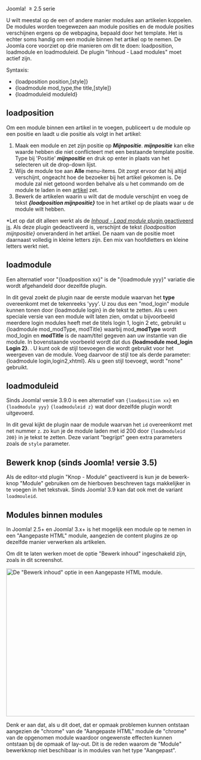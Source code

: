 <!-- Filename: How_do_you_put_a_module_inside_an_article%3F / Display title: Hoe zet u een module in een artikel? -->

Joomla!  <span class="small">≥ </span>2.5 serie

U wilt meestal op de een of andere manier modules aan artikelen
koppelen. De modules worden toegewezen aan module posities en de module
posities verschijnen ergens op de webpagina, bepaald door het template.
Het is echter soms handig om een module binnen het artikel op te nemen.
De Joomla core voorziet op drie manieren om dit te doen: loadposition,
loadmodule en loadmoduleid. De plugin "Inhoud - Laad modules" moet
actief zijn.

Syntaxis:

- {loadposition position,\[style\]}
- {loadmodule mod_type,the title,\[style\]}
- {loadmoduleid moduleId}

## loadposition

Om een module binnen een artikel in te voegen, publiceert u de module op
een positie en laadt u die positie als volgt in het artikel:

1.  Maak een module en zet zijn positie op ***Mijnpositie***.
    ***mijnpositie*** kan elke waarde hebben die niet conflicteert met
    een bestaande template positie. Type bij 'Positie' ***mijnpositie***
    en druk op enter in plaats van het selecteren uit de drop-down
    lijst.
2.  Wijs de module toe aan **Alle** menu-items. Dit zorgt ervoor dat hij
    altijd verschijnt, ongeacht hoe de bezoeker bij het artikel gekomen
    is. De module zal niet getoond worden behalve als u het commando om
    de module te laden in een
    [artikel](https://docs.joomla.org/article "Special:MyLanguage/article")
    zet.
3.  Bewerk de artikelen waarin u wilt dat de module verschijnt en voeg
    de tekst ***{loadposition mijnpositie}*** toe in het artikel op de
    plaats waar u de module wilt hebben.

\*Let op dat dit alleen werkt als de [*Inhoud - Laad module* plugin
geactiveerd
is](https://docs.joomla.org/Help25:Extensions_Plugin_Manager_Edit#Content_-_Load_Modules "Special:MyLanguage/Help25:Extensions Plugin Manager Edit").
Als deze plugin gedeactiveerd is, verschijnt de tekst *{loadposition
mijnpositie}* onveranderd in het artikel. De naam van de positie moet
daarnaast volledig in kleine letters zijn. Een mix van hoofdletters en
kleine letters werkt niet.

## loadmodule

Een alternatief voor "{loadposition xx}" is de "{loadmodule yyy}"
variatie die wordt afgehandeld door dezelfde plugin.

In dit geval zoekt de plugin naar de eerste module waarvan het **type**
overeenkomt met de tekenreeks 'yyy'. U zou dus een "mod_login" module
kunnen tonen door {loadmodule login} in de tekst te zetten. Als u een
speciale versie van een module wilt laten zien, omdat u bijvoorbeeld
meerdere login modules heeft met de titels login 1, login 2 etc,
gebruikt u {loadmodule mod_modType, modTitle} waarbij mod\_**modType**
wordt mod_login en **modTitle** is de naam/titel gegeven aan uw
instantie van die module. In bovenstaande voorbeeld wordt dat dus
**{loadmodule mod_login Login 2}**. . U kunt ook de stijl toevoegen die
wordt gebruikt voor het weergeven van de module. Voeg daarvoor de stijl
toe als derde parameter: {loadmodule login,login2,xhtml}. Als u geen
stijl toevoegt, wordt "none" gebruikt.

## loadmoduleid

Sinds Joomla! versie 3.9.0 is een alternatief van `{loadposition xx}` en
`{loadmodule yyy}` `{loadmoduleid z}` wat door dezelfde plugin wordt
uitgevoerd.

In dit geval kijkt de plugin naar de module waarvan het `id` overeenkomt
met net nummer `z`. zo kun je de module laden met id 200 door
`{loadmoduleid 200}` in je tekst te zetten. Deze variant "begrijpt" geen
extra parameters zoals de `style` parameter.

## Bewerk knop (sinds Joomla! versie 3.5)

Als de editor-xtd plugin "Knop - Module" geactiveerd is kun je de
bewerk-knop "Module" gebruiken om de hierboven beschreven tags
makkelijker in te voegen in het tekstvak. Sinds Joomla! 3.9 kan dat ook
met de variant `loadmouleid`.

## Modules binnen modules

In Joomla! 2.5+ en Joomla! 3.x+ is het mogelijk een module op te nemen
in een "Aangepaste HTML" module, aangezien de content plugins ze op
dezelfde manier verwerken als artikelen.

Om dit te laten werken moet de optie "Bewerk inhoud" ingeschakeld zijn,
zoals in dit screenshot.

<img
src="https://docs.joomla.org/images/4/48/J3x_custom_html_prepare_content_option-nl.png"
decoding="async" data-file-width="691" data-file-height="396"
width="691" height="396"
alt="De &quot;Bewerk inhoud&quot; optie in een Aangepaste HTML module." />

Denk er aan dat, als u dit doet, dat er opmaak problemen kunnen ontstaan
aangezien de "chrome" van de "Aangepaste HTML" module de "chrome" van de
opgenomen module waardoor ongewenste effecten kunnen ontstaan bij de
opmaak of lay-out. Dit is de reden waarom de "Module" bewerkknop niet
beschibaar is in modules van het type "Aangepast".
